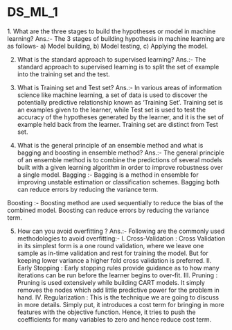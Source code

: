 # DS_ML_1

<p>
 1.	What are the three stages to build the hypotheses or model in machine learning?
Ans.:-  The 3 stages of building hypothesis in machine learning are as follows-
a) Model building,
b) Model testing,
c) Applying the model.

2.	What is the standard approach to supervised learning?
Ans.:-  The standard approach to supervised learning is to split the set of example into the training set and the test.

3.	What is Training set and Test set?
Ans.:-  In various areas of information science like machine learning, a set of data is used to discover the potentially predictive relationship known as ‘Training Set’. Training set is an examples given to the learner, while Test set is used to test the accuracy of the hypotheses generated by the learner, and it is the set of example held back from the learner. Training set are distinct from Test set. 

4. What is the general principle of an ensemble method and what is bagging and
boosting in ensemble method?
Ans.:- The general principle of an ensemble method is to combine the predictions of several models built with a given learning algorithm in order to improve robustness over a single model.
 Bagging :- Bagging is a method in ensemble for improving unstable estimation or classification schemes. Bagging both can reduce errors by reducing the variance term.

Boosting :- Boosting method are used sequentially to reduce the bias of the combined model. Boosting can reduce errors by reducing the variance term.

 5.  How can you avoid overfitting ?
 Ans.:- Following are the commonly used methodologies  to avoid overfitting:-
 I.	Cross-Validation : Cross Validation in its simplest form is a one round validation, where we leave one sample as in-time validation and rest for training the model. But for keeping lower variance a higher fold cross validation is preferred.
 II.	Early Stopping : Early stopping rules provide guidance as to how many iterations can be run before the learner begins to over-fit.
 III.	Pruning : Pruning is used extensively while building CART models. It simply removes the nodes which add little predictive power for the problem in hand.
 IV.	Regularization : This is the technique we are going to discuss in more details. Simply put, it introduces a cost term for bringing in more features with the objective function. Hence, it tries to push the coefficients for many variables to zero and hence reduce cost term.






  </p>
